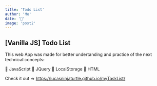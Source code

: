 ```yaml
---
title: 'Todo List'
author: 'Me'
date: '📰'
image: 'post2'
---
```


## [Vanilla JS] Todo List

This web App was made for better undertanding and practice of the next technical concepts:

&#128196; JavaScript
&#128211; JQuery
&#128211; LocalStorage
&#128296; HTML

Check it out => https://lucasninjaturtle.github.io/myTaskList/